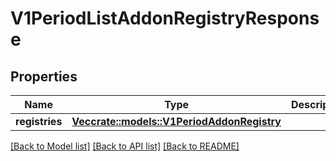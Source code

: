 # V1PeriodListAddonRegistryResponse

## Properties

Name | Type | Description | Notes
------------ | ------------- | ------------- | -------------
**registries** | [**Vec<crate::models::V1PeriodAddonRegistry>**](v1.AddonRegistry.md) |  | 

[[Back to Model list]](../README.md#documentation-for-models) [[Back to API list]](../README.md#documentation-for-api-endpoints) [[Back to README]](../README.md)


